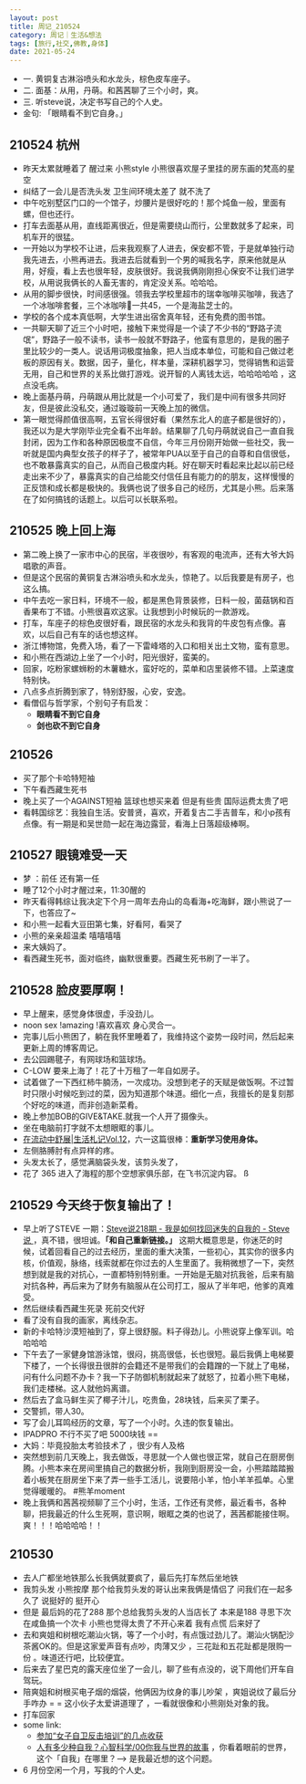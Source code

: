 ```yaml
---
layout: post
title: 周记_210524
category: 周记｜生活&想法
tags: [旅行,社交,佛教,身体]
date: 2021-05-24
---
```


- 一. 黄铜复古淋浴喷头和水龙头，棕色皮车座子。
- 二. 面基：从用，丹萌。和茜茜聊了三个小时，爽。
- 三. 听steve说，决定书写自己的个人史。
- 金句: 「眼睛看不到它自身。」

## 210524 杭州
  - 昨天太累就睡着了 醒过来 小熊style 小熊很喜欢屋子里挂的房东画的梵高的星空 
  - 纠结了一会儿是否洗头发 卫生间环境太差了 就不洗了
  - 中午吃别墅区门口的一个馆子，炒腰片是很好吃的！那个炖鱼一般，里面有螺，但也还行。
  - 打车去面基从用，直线距离很近，但是需要绕山而行，公里数就多了起来，司机车开的很猛。
  - 一开始以为学校不让进，后来我观察了人进去，保安都不管，于是就单独行动我先进去，小熊再进去。我进去后就看到一个男的喊我名字，原来他就是从用，好瘦，看上去也很年轻，皮肤很好。我说我俩刚刚担心保安不让我们进学校，从用说我俩长的人畜无害的，肯定没关系。哈哈哈。
  - 从用的脚步很快，时间感很强。领我去学校里超市的瑞幸咖啡买咖啡，我选了一个冰咖啡套餐，三个冰咖啡🧊一共45，一个是海盐芝士的。
  - 学校的各个成本真低啊，大学生进出宿舍真年轻，还有免费的图书馆。
  - 一共聊天聊了近三个小时吧，接触下来觉得是一个读了不少书的“野路子流氓”，野路子一般不读书，读书一般就不野路子，他蛮有意思的，是我的圈子里比较少的一类人。说话用词极度抽象，把人当成本单位，可能和自己做过老板的原因有关。数据，因子，量化，样本量，深耕机器学习，觉得销售和运营无用，自己和世界的关系比做打游戏。说开智的人离钱太远，哈哈哈哈哈 ，这点没毛病。
  - 晚上面基丹萌，丹萌跟从用比就是一个小可爱了，我们是中间有很多共同好友，但是彼此没私交，通过璇璇前一天晚上加的微信。
  - 第一眼觉得颜值很高啊，五官长得很好看（果然东北人的底子都是很好的），我还以为是大学刚毕业完全看不出年龄。结果聊了几句丹萌就说自己一直自我封闭，因为工作和各种原因极度不自信，今年三月份刚开始做一些社交，我一听就是国内典型女孩子的样子了，被常年PUA以至于自己的自尊和自信很低，也不敢暴露真实的自己，从而自己极度内耗。好在聊天时看起来比起以前已经走出来不少了，暴露真实的自己给能交付信任且有能力的的朋友，这样慢慢的正反馈和成长都是极快的。我俩也说了很多自己的经历，尤其是小熊。后来落在了如何搞钱的话题上。以后可以长联系啦。

## 210525 晚上回上海
  - 第二晚上换了一家市中心的民宿，半夜很吵，有客观的电流声，还有大爷大妈唱歌的声音。
  - 但是这个民宿的黄铜复古淋浴喷头和水龙头，惊艳了。以后我要是有房子，也这么搞。
  - 中午去吃一家日料，环境不一般，都是黑色背景装修，日料一般，菌菇锅和百香果布丁不错。小熊很喜欢这家。让我想到小时候玩的一款游戏。
  - 打车，车座子的棕色皮很好看，跟民宿的水龙头和我背的牛皮包有点像。喜欢，以后自己有车的话也想这样。
  - 浙江博物馆，免费入场，看了一下雷峰塔的入口和相关出土文物，蛮有意思。
  - 和小熊在西湖边上坐了一个小时，阳光很好，蛮美的。
  - 回家，吃粉家螺蛳粉的木薯糖水，蛮好吃的，菜单和店里装修不错。上菜速度特别快。
  - 八点多点折腾到家了，特别舒服，心安，安逸。
  - 看僧侣与哲学家，个别句子有启发：
    - **眼睛看不到它自身**
    - **剑也砍不到它自身**

## 210526
  - 买了那个卡哈特短袖
  - 下午看西藏生死书
  - 晚上买了一个AGAINST短袖 篮球也想买来着 但是有些贵 国际运费太贵了吧
  - 看韩国综艺：我独自生活。安普贤，喜欢，开着复古二手吉普车，和小p孩有点像。有一期是和吴世勋一起在海边露营，看海上日落超级棒啊。

## 210527 眼镜难受一天
  - 梦 ：前任 还有第一任
  - 睡了12个小时才醒过来，11:30醒的
  - 昨天看得韩综让我决定下个月一周年去舟山的岛看海+吃海鲜，跟小熊说了一下，也答应了~
  - 和小熊一起看大豆田第七集，好看阿，看哭了
  - 小熊的亲亲超温柔 嘻嘻嘻嘻 
  - 来大姨妈了。
  - 看西藏生死书，面对临终，幽默很重要。西藏生死书刷了一半了。

## 210528 脸皮要厚啊！
  - 早上醒来，感觉身体很虚，手没劲儿。
  - noon sex !amazing !喜欢喜欢 身心灵合一。
  - 完事儿后小熊困了，躺在我怀里睡着了，我维持这个姿势一段时间，然后起来更新上周的博客周记。
  - 去公园踢毽子，有网球场和篮球场。
  - C-LOW 要来上海了！花了十万租了一年自如房子。
  - 试着做了一下西红柿牛腩汤，一次成功。没想到老子的天赋是做饭啊。不过暂时只限小时候吃到过的菜，因为知道那个味道。细化一点，我擅长的是复刻那个好吃的味道，而非创造新菜肴。
  - 晚上参加BOB的GIVE&TAKE.就我一个人开了摄像头。
  - 坐在电脑前打字就不太想眼眶的事儿。
  - [在流动中舒展|生活札记Vol.12](https://mp.weixin.qq.com/s/5KzyaKCRUqMUTBfs0pKY0A)，六一这篇很棒：**重新学习使用身体。**
  - 左侧胳膊肘有点异样的疼。
  - 头发太长了，感觉满脑袋头发，该剪头发了，
  - 花了 365 进入了海程的那个空想家俱乐部，在飞书沉淀内容。
ß
## 210529 今天终于恢复输出了！
  - 早上听了STEVE 一期：[Steve说218期 - 我是如何找回迷失的自我的 - Steve说 ](https://www.xiaoyuzhoufm.com/episode/60003033af29abf7e959afec?s=eyJ1IjogIjVmMGIxMGE4ZTkzNDE4MTgwZjFmZDVkZiJ9)，真不错，很坦诚。**「和自己重新链接。」** 这期大概意思是，你迷茫的时候，试着回看自己的过去经历，里面的重大决策，一些初心，其实你的很多内核，价值观，脉络，线索就都在你过去的人生里面了。我稍微想了一下，突然想到就是我的对抗心，一直都特别特别重。一开始是无脑对抗我爸，后来有脑对抗各种，再后来为了财务有脑服从在公司打工，服从了半年吧，他爹的真难受。
  - 然后继续看西藏生死录 死前交代好 
  - 看了没有自我的画家，离线杂志。
  - 新的卡哈特沙漠短袖到了，穿上很舒服。料子得劲儿。小熊说穿上像军训。哈哈哈哈
  - 下午去了一家健身馆游泳馆，很闷，挑高很低，长也很短。最后我俩上电梯要下楼了，一个长得很丑很胖的会籍还不是带我们的会籍蹭的一下就上了电梯，问有什么问题不办卡？我一下子防御机制就起来了就怒了，拉着小熊下电梯，我们走楼梯。这人就他妈离谱。
  - 然后去了盒马鲜生买了椰子汁儿，吃贵鱼，28块钱，后来买了栗子。
  - 交警抓，带人30。
  - 写了会儿耳鸣经历的文章，写了一个小时。久违的恢复输出。
  - IPADPRO 不行不买了吧 5000块钱 ==
  - 大妈：毕竟投胎太考验技术了 ，很少有人及格
  - 突然想到前几天晚上，我去做饭，寻思就一个人做也很正常，就自己在厨房倒腾。小熊本来在房间里搞自己的数据分析，我刚到厨房没一会，小熊踏踏踏搬着小板凳在厨房坐下来了弄一些手工活儿，说要陪小羊，怕小羊羊孤单。心里觉得暖暖的。 #熊羊moment
  - 晚上我俩和茜茜视频聊了三个小时，生活，工作还有灵修，最近看书，各种聊，把我最近的什么生死啊，意识啊，眼眶之类的也说了，茜茜都能接住啊。爽！！！哈哈哈哈！！

## 210530
  - 去人广都坐地铁那么长我俩就要疯了，最后先打车然后坐地铁
  - 我剪头发 小熊按摩 那个给我剪头发的哥认出来我俩是情侣了 问我们在一起多久了 说挺好的 挺开心
  - 但是 最后妈的花了288 那个总给我剪头发的人当店长了 本来是188 寻思下次在咸鱼搞一个次卡 小熊也觉得太贵了不开心来着 我有点慌 后来好了
  - 去和爽姐和树根吃潮汕火锅，等了一个小时，有点饿过劲儿了。潮汕火锅配沙茶酱OK的。但是这家爱声音有点吵，肉薄又少 ，三花趾和五花趾都是限购一份 。味道还行吧，比较便宜。
  - 后来去了星巴克的露天座位坐了一会儿，聊了些有点没的，说下周他们开车自驾玩。
  - 陪爽姐和树根买电子烟的烟袋，他俩因为纹身的事儿吵架 ，爽姐说纹了最后分手咋办 = = 这小伙子太爱讲道理了 ，一看就很像和小熊刚处对象的我。
  - 打车回家
  - some link:
    - [参加“女子自卫反击培训”的几点收获](https://mp.weixin.qq.com/s/9fKM0s9vLAvKdsQSkJgelw)
    - [人有多少种自我？心智科学/00你我与世界的故事](https://mp.weixin.qq.com/s/4xBKyp4ZJYjvzsxvrKZpqg) ，你看着眼前的世界，这个「自我」在哪里？--> 是我最近想的这个问题。
  - 6 月份空闲一个月，写我的个人史。
